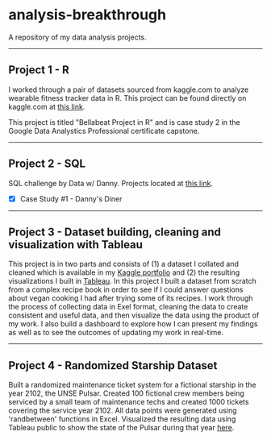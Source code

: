 # analysis-breakthrough
A repository of my data analysis projects.

---

## Project 1 - R
I worked through a pair of datasets sourced from kaggle.com to analyze wearable fitness tracker data in R. This project can be found directly on kaggle.com at [this link](https://www.kaggle.com/code/timotheeschlumberger/bellabeat-case-study-in-r).

This project is titled "Bellabeat Project in R" and is case study 2 in the Google Data Analystics Professional certificate capstone.

---

## Project 2 - SQL
SQL challenge by Data w/ Danny. Projects located at [this link](https://8weeksqlchallenge.com/).

- [X] Case Study #1 - Danny's Diner

---

## Project 3 - Dataset building, cleaning and visualization with Tableau
This project is in two parts and consists of (1) a dataset I collated and cleaned which is available in my [Kaggle portfolio](https://www.kaggle.com/code/timotheeschlumberger/veganomicon) and (2) the resulting visualizations I built in [Tableau](https://public.tableau.com/app/profile/timothee.schlumberger#!/?newProfile=&activeTab=0). In this project I built a dataset from scratch from a complex recipe book in order to see if I could answer questions about vegan cooking I had after trying some of its recipes. I work through the process of collecting data in Exel format, cleaning the data to create consistent and useful data, and then visualize the data using the product of my work. I also build a dashboard to explore how I can present my findings as well as to see the outcomes of updating my work in real-time.

---

## Project 4 - Randomized Starship Dataset
Built a randomized maintenance ticket system for a fictional starship in the year 2102, the UNSE Pulsar. Created 100 fictional crew members being serviced by a small team of maintenance techs and created 1000 tickets covering the service year 2102. All data points were generated using 'randbetween' functions in Excel. Visualized the resulting data using Tableau public to show the state of the Pulsar during that year [here](https://public.tableau.com/app/profile/timothee.schlumberger/vizzes).
